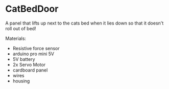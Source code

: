 # CatBedDoor
A panel that lifts up next to the cats bed when it lies down so that it doesn't roll out of bed!

Materials:
- Resistive force sensor
- arduino pro mini 5V
- 5V battery
- 2x Servo Motor 
- cardboard panel
- wires
- housing
